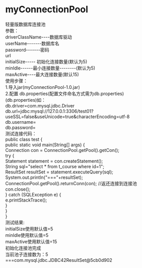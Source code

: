 # myConnectionPool
轻量版数据库连接池  
参数：  
driverClassName----数据库驱动  
userName-------数据库名  
password-------密码  
url  
initialSize----- 初始化连接数量(默认为5)    
minIdle------最小连接数量--------(默认为5)  
maxActive----最大连接数量(默认15)  
使用步骤：  
1.导入jar(myConnectionPool-1.0.jar)    
2.配置 db.properties(配置文件命名方式需为db.properties)  
(db.properties)如：  
db.driver=com.mysql.jdbc.Driver  
db.url=jdbc:mysql://127.0.0.1:3306/test01?useSSL=false&useUnicode=true&characterEncoding=utf-8  
db.username=  
db.password=  
测试连接代码：  
public class test {  
    public static void main(String[] args) {  
        Connection con = ConnectionPool.getPool().getCon();  
        try {  
            Statement statement = con.createStatement();  
            String sql="select * from t_course where id=1";  
            ResultSet resultSet = statement.executeQuery(sql);  
            System.out.println("==="+resultSet);  
            ConnectionPool.getPool().returnConn(con);  //返还连接到连接池  
            con.close();    
        } catch (SQLException e) {  
            e.printStackTrace();  
        }  
    }  
}  
测试结果:  
initialSize使用默认值=5  
minIdle使用默认值=5  
maxActive使用默认值=15  
初始化连接池完成  
当前池子连接数为：5  
===com.mysql.jdbc.JDBC42ResultSet@5cb0d902  
